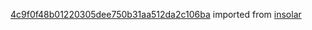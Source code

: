 [4c9f0f48b01220305dee750b31aa512da2c106ba](https://github.com/insolar/insolar/commit/4c9f0f48b01220305dee750b31aa512da2c106ba) imported from [insolar](https://github.com/insolar/insolar)
